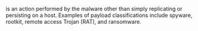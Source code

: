  is an action performed by the malware other than simply replicating or persisting on a host. Examples of payload classifications include spyware, rootkit, remote access Trojan (RAT), and ransomware.